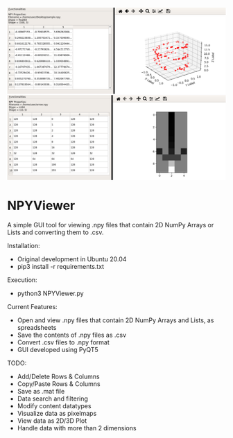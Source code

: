 ![screenshot](ScreenShot1.png)
![screenshot](ScreenShot2.png)



# NPYViewer
A simple GUI tool for viewing .npy files that contain 2D NumPy Arrays or Lists and converting them to .csv.

Installation:
* Original development in Ubuntu 20.04
* pip3 install -r requirements.txt

Execution:
* python3 NPYViewer.py

Current Features:
* Open and view .npy files that contain 2D NumPy Arrays and Lists, as spreadsheets
* Save the contents of .npy files as .csv
* Convert .csv files to .npy format
* GUI developed using PyQT5

TODO:
* Add/Delete Rows & Columns
* Copy/Paste Rows & Columns
* Save as .mat file
* Data search and filtering
* Modify content datatypes
* Visualize data as pixelmaps
* View data as 2D/3D Plot
* Handle data with more than 2 dimensions
